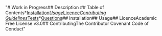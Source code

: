 "#  Work in Progress## Description ## Table of Contents*[Installation](#installation)*[Usage](#usage)*[Licence](#licence)*[Contributing Guidelines](#contributing)*[Tests](#tests)*[Questions](#questions)## Installation## Usage## LicenceAcademic Free License v3.0## ContributingThe Contributor Covenant Code of Conduct"